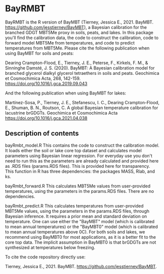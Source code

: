# BayRMBT
BayRMBT is the R version of BayMBT (Tierney, Jessica E., 2021. BayMBT. https://github.com/jesstierney/BayMBT), a Bayesian calibration for the branched GDGT MBT5Me proxy in soils, peats, and lakes. In this package you'll find the calibration data, the code to construct the calibration, code to forward model MBT5Me from temperatures, and code to predict temperatures from MBT5Me. Please cite the following publication when using BayMBT for soils and peats:

Dearing Crampton-Flood, E., Tierney, J. E., Peterse, F., Kirkels, F. M., & Sinninghe Damsté, J. S. (2020). BayMBT: A Bayesian calibration model for branched glycerol dialkyl glycerol tetraethers in soils and peats. Geochimica et Cosmochimica Acta, 268, 142-159. https://doi.org/10.1016/j.gca.2019.09.043

And the following publication when using BayMBT for lakes:

Martínez-Sosa, P., Tierney, J. E., Stefanescu, I. C., Dearing Crampton-Flood, E., Shuman, B. N., Routson, C. A global Bayesian temperature calibration for lacustrine brGDGTs. Geochimica et Cosmochimica Acta https://doi.org/10.1016/j.gca.2021.04.038

## Description of contents

bayRmbt_model.R This contains the code to construct the calibration model. It loads either the soil or lake core top dataset and calculates model parameters using Bayesian linear regression. For everyday use you don't need to run this as the parameters are already calculated and provided here as .RDS files (params.RDS files). This is provided here for transparency. This function in R has three dependencies: the packages MASS, Rlab, and ks. 

bayRmbt_forward.R This calculates MBT5Me values from user-provided temperatures, using the parameters in the params.RDS files. There are no dependencies.

bayRmbt_predict.R This calculates temperatures from user-provided MBT5Me values, using the parameters in the params.RDS files, through Bayesian inference. It requires a prior mean and standard deviation on temperature. One can use either the "BayMBT" model (which is calibrated to mean annual temperatures) or the "BayMBT0" model (which is calibrated to mean annual temperatures above 0C). For both soils and lakes, we recommend using BayMBT0 for most applications, as it is a better fit to the core top data. The implicit assumption in BayMBT0 is that brGDGTs are not synthesized at temperatures below freezing.

To cite the code repository directly use:

Tierney, Jessica E., 2021. BayMBT. https://github.com/jesstierney/BayMBT.
